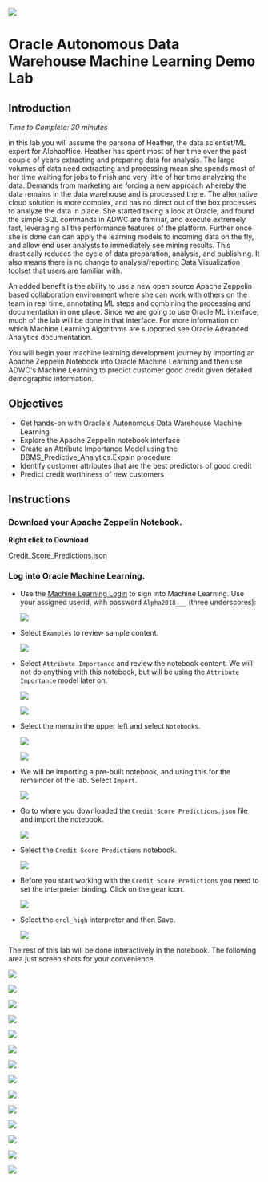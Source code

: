   ![](images/001.png)

# Oracle Autonomous Data Warehouse Machine Learning Demo Lab

## Introduction
_Time to Complete: 30 minutes_

in this lab you will assume the persona of Heather, the data scientist/ML expert for Alphaoffice. Heather has spent most of her time over the past couple of years extracting and preparing data for analysis. The large volumes of data need extracting and processing mean she spends most of her time waiting for jobs to finish and very little of her time analyzing the data. Demands from marketing are forcing a new approach whereby the data remains in the data warehouse and is processed there. The alternative cloud solution is more complex, and has no direct out of the box processes to analyze the data in place. She started taking a look at Oracle, and found the simple SQL commands in ADWC are familiar, and execute extremely fast, leveraging all the performance features of the platform. Further once she is done can can apply the learning models to incoming data on the fly, and allow end user analysts to immediately see mining results. This drastically reduces the cycle of data preparation, analysis, and publishing. It also means there is no change to analysis/reporting Data Visualization toolset that users are familiar with.

An added benefit is the ability to use a new open source Apache Zeppelin based collaboration environment where she can work with others on the team in real time, annotating ML steps and combining the processing and documentation in one place. Since we are going to use Oracle ML interface, much of the lab will be done in that interface. For more information on which Machine Learning Algorithms are supported see Oracle Advanced Analytics documentation.

You will begin your machine learning development journey by importing an Apache Zeppelin Notebook into Oracle Machine Learning and then use ADWC's Machine Learning to predict customer good credit given detailed demographic information.

## Objectives

- Get hands-on with Oracle's Autonomous Data Warehouse Machine Learning
- Explore the Apache Zeppelin notebook interface
- Create an Attribute Importance Model using the DBMS_Predictive_Analytics.Expain procedure
- Identify customer attributes that are the best predictors of good credit
- Predict credit worthiness of new customers

## Instructions

### Download your Apache Zeppelin Notebook.

**Right click to Download**

[Credit_Score_Predictions.json](https://dgcameron.github.io/demo-labs/adwcml/Credit_Score_Predictions.json)

### Log into Oracle Machine Learning.

- Use the [Machine Learning Login](https://adwc.uscom-east-1.oraclecloud.com/oml/tenants/OCID1.TENANCY.OC1..AAAAAAAA3FF5N7TZN3BUPBW7D5NHFCNUAGNCA5KN7KW4ODBMZMP5FHH6FWLA/databases/ORCL/index.html) to sign into Machine Learning.  Use your assigned userid, with password `Alpha2018___` (three underscores):  

  ![](images/002.png)

- Select `Examples` to review sample content.

  ![](images/003.png)

- Select `Attribute Importance` and review the notebook content.  We will not do anything with this notebook, but will be using the `Attribute Importance` model later on.

  ![](images/004.png)

  ![](images/005.png)

- Select the menu in the upper left and select `Notebooks`.

  ![](images/006.png)

  ![](images/007.png)

- We will be importing a pre-built notebook, and using this for the remainder of the lab.  Select `Import`.

  ![](images/008.png)

- Go to where you downloaded the `Credit Score Predictions.json` file and import the notebook.

  ![](images/009.png)

- Select the `Credit Score Predictions` notebook.

  ![](images/010.png)

- Before you start working with the `Credit Score Predictions` you need to set the interpreter binding.  Click on the gear icon.

  ![](images/011.png)

- Select the `orcl_high` interpreter and then Save.

  ![](images/012.png)

The rest of this lab will be done interactively in the notebook.  The following area just screen shots for your convenience.

![](images/013.png)

![](images/014.png)

![](images/015.png)

![](images/016.png)

![](images/017.png)

![](images/018.png)

![](images/019.png)

![](images/020.png)

![](images/021.png)

![](images/022.png)

![](images/023.png)

![](images/024.png)

![](images/025.png)

![](images/026.png)